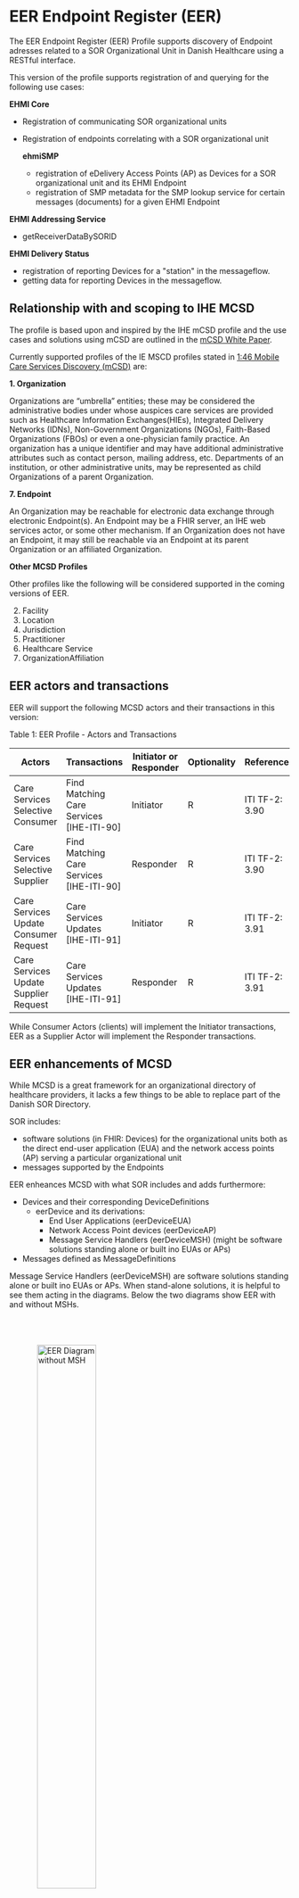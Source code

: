 # EER Endpoint Register (EER)

The EER Endpoint Register (EER) Profile supports discovery of Endpoint adresses related to a SOR Organizational Unit in Danish Healthcare using a RESTful interface.

This version of the profile supports registration of and querying for the following use cases:

**EHMI Core**
- Registration of communicating SOR organizational units
- Registration of endpoints correlating with a SOR organizational unit

  **ehmiSMP**
    - registration of eDelivery Access Points (AP) as Devices for a SOR organizational unit and its EHMI Endpoint
    - registration of SMP metadata for the SMP lookup service for certain messages (documents) for a given EHMI Endpoint


**EHMI Addressing Service**
- getReceiverDataBySORID

**EHMI Delivery Status**
- registration of reporting Devices for a "station" in the messageflow.
- getting data for reporting Devices in the messageflow.


## Relationship with and scoping to IHE MCSD

The profile is based upon and inspired by the IHE mCSD profile and the use cases and solutions using mCSD are outlined in the [mCSD White Paper](https://profiles.ihe.net/ITI/papers/mCSD/index.html).

Currently supported profiles of the IE MSCD profiles stated in [1:46 Mobile Care Services Discovery (mCSD)](https://profiles.ihe.net/ITI/mCSD/IHE-IHE-volume-1.html#1-46-mobile-care-services-discovery-mcsd) are:

**1. Organization**

Organizations are “umbrella” entities; these may be considered the administrative bodies under whose auspices care services are provided such as Healthcare Information Exchanges(HIEs), Integrated Delivery Networks (IDNs), Non-Government Organizations (NGOs), Faith-Based Organizations (FBOs) or even a one-physician family practice. An organization has a unique identifier and may have additional administrative attributes such as contact person, mailing address, etc. Departments of an institution, or other administrative units, may be represented as child Organizations of a parent Organization.

**7. Endpoint**

An Organization may be reachable for electronic data exchange through electronic Endpoint(s). An Endpoint may be a FHIR server, an IHE web services actor, or some other mechanism. If an Organization does not have an Endpoint, it may still be reachable via an Endpoint at its parent Organization or an affiliated Organization.

**Other MCSD Profiles**

Other profiles like the following will be considered supported in the coming versions of EER.

  2. Facility
  3. Location 
  4. Jurisdiction 
  5. Practitioner 
  6. Healthcare Service 
  8. OrganizationAffiliation 

## EER actors and transactions

EER will support the following MCSD actors and their transactions in this version:

Table 1: EER Profile - Actors and Transactions

| Actors | Transactions	| Initiator or Responder | Optionality | Reference |
| ------ | ------------ | ---------------------- | ----------- | --------- | 
| Care Services Selective Consumer	| Find Matching Care Services [IHE-ITI-90]	| Initiator	| R	| ITI TF-2: 3.90
| Care Services Selective Supplier	| Find Matching Care Services [IHE-ITI-90]	| Responder	| R	| ITI TF-2: 3.90
| Care Services Update Consumer	Request | Care Services Updates [IHE-ITI-91]	| Initiator	| R	| ITI TF-2: 3.91
| Care Services Update Supplier	Request | Care Services Updates [IHE-ITI-91]	| Responder	| R	| ITI TF-2: 3.91

While Consumer Actors (clients) will implement the Initiator transactions, EER as a Supplier Actor will implement the Responder transactions.

## EER enhancements of MCSD

While MCSD is a great framework for an organizational directory of healthcare providers, it lacks a few things to be able to replace part of the Danish SOR Directory.

SOR includes:

- software solutions (in FHIR: Devices) for the organizational units both as the direct end-user application (EUA) and the network access points (AP) serving a particular organizational unit
- messages supported by the Endpoints

EER enheances MCSD with what SOR includes and adds furthermore:

- Devices and their corresponding DeviceDefinitions
  - eerDevice and its derivations:
    - End User Applications (eerDeviceEUA)
    - Network Access Point devices (eerDeviceAP)
    - Message Service Handlers (eerDeviceMSH) (might be software solutions standing alone or built ino EUAs or APs)
- Messages defined as MessageDefinitions

Message Service Handlers (eerDeviceMSH) are software solutions standing alone or built ino EUAs or APs. When stand-alone solutions, it is helpful to see them acting in the diagrams. Below the two diagrams show EER with and without MSHs.

<figure>
  <img src="eerDiagramWithoutMSH.png" alt="EER Diagram without MSH" style="vertical-align:middle;margin:50px 10px;width:50%">
  <figcaption><b>EER Diagram without MSH</b></figcaption>
</figure>
<br clear="all">

<!--img src="hr.png" alt="HR">
<br clear="all"-->
<!--div include eerDiagramWithMSH.svg %} </div-->

<figure>
  <img src="eerDiagramWithMSH.png" alt="EER Diagram including MSH" style="vertical-align:middle;margin:50px 10px;width:50%">  
  <figcaption><b>EER Diagram including MSH</b></figcaption>
</figure>
<br clear="all">


